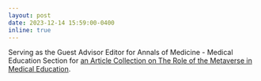 ```yaml
---
layout: post
date: 2023-12-14 15:59:00-0400
inline: true
---
```


Serving as the Guest Advisor Editor for Annals of Medicine - Medical Education Section for [an Article Collection on
The Role of the Metaverse in Medical Education](https://think.taylorandfrancis.com/article_collections/annals-of-medicine-the-role-of-the-metaverse-in-medical-education/?_ga=2.180557543.139713135.1671042110-1853087308.1670878597&_gl=1*n5an5w*_ga*MTg1MzA4NzMwOC4xNjcwODc4NTk3*_ga_0HYE8YG0M6*MTY3MTA0MjExMC4yLjEuMTY3MTA0MjE0NC4wLjAuMA..).


